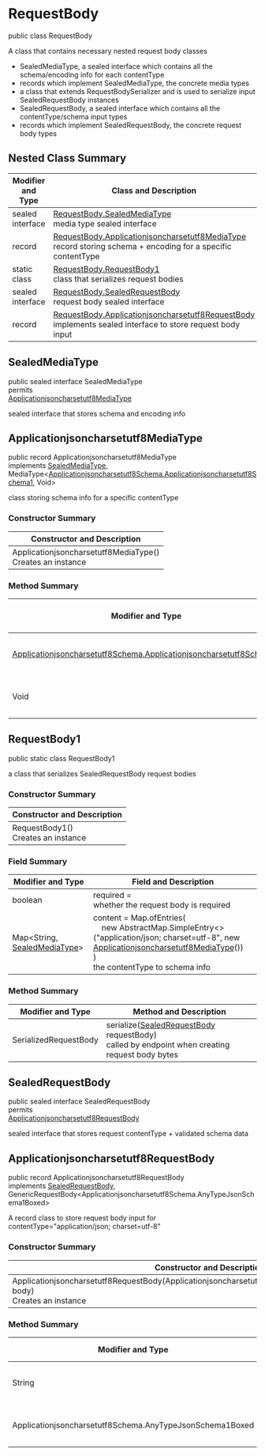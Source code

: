 # RequestBody

public class RequestBody

A class that contains necessary nested request body classes
- SealedMediaType, a sealed interface which contains all the schema/encoding info for each contentType
- records which implement SealedMediaType, the concrete media types
- a class that extends RequestBodySerializer and is used to serialize input SealedRequestBody instances
- SealedRequestBody, a sealed interface which contains all the contentType/schema input types
- records which implement SealedRequestBody, the concrete request body types

## Nested Class Summary
| Modifier and Type | Class and Description |
| ----------------- | --------------------- |
| sealed interface | [RequestBody.SealedMediaType](#sealedmediatype)<br>media type sealed interface |
| record | [RequestBody.Applicationjsoncharsetutf8MediaType](#applicationjsoncharsetutf8mediatype)<br>record storing schema + encoding for a specific contentType |
| static class | [RequestBody.RequestBody1](#requestbody1)<br>class that serializes request bodies |
| sealed interface | [RequestBody.SealedRequestBody](#sealedrequestbody)<br>request body sealed interface |
| record | [RequestBody.Applicationjsoncharsetutf8RequestBody](#applicationjsoncharsetutf8requestbody)<br>implements sealed interface to store request body input |

## SealedMediaType
public sealed interface SealedMediaType<br>
permits<br>
[Applicationjsoncharsetutf8MediaType](#applicationjsoncharsetutf8mediatype)

sealed interface that stores schema and encoding info


## Applicationjsoncharsetutf8MediaType
public record Applicationjsoncharsetutf8MediaType<br>
implements [SealedMediaType](#sealedmediatype), MediaType<[Applicationjsoncharsetutf8Schema.Applicationjsoncharsetutf8Schema1](../../../../paths/fakejsonwithcharset/post/requestbody/content/applicationjsoncharsetutf8/Applicationjsoncharsetutf8Schema.md#applicationjsoncharsetutf8schema1), Void>

class storing schema info for a specific contentType

### Constructor Summary
| Constructor and Description |
| --------------------------- |
| Applicationjsoncharsetutf8MediaType()<br>Creates an instance |

### Method Summary
| Modifier and Type | Method and Description |
| ----------------- | ---------------------- |
| [Applicationjsoncharsetutf8Schema.Applicationjsoncharsetutf8Schema1](../../../../paths/fakejsonwithcharset/post/requestbody/content/applicationjsoncharsetutf8/Applicationjsoncharsetutf8Schema.md#applicationjsoncharsetutf8schema1) | schema()<br>the schema for this MediaType |
| Void | encoding()<br>the encoding info |

## RequestBody1
public static class RequestBody1<br>

a class that serializes SealedRequestBody request bodies

### Constructor Summary
| Constructor and Description |
| --------------------------- |
| RequestBody1()<br>Creates an instance |

### Field Summary
| Modifier and Type | Field and Description |
| ----------------- | --------------------- |
| boolean | required = <br>whether the request body is required |
| Map<String, [SealedMediaType](#sealedmediatype)> | content =  Map.ofEntries(<br>&nbsp;&nbsp;&nbsp;&nbsp;new AbstractMap.SimpleEntry<>("application/json; charset=utf-8", new [Applicationjsoncharsetutf8MediaType](#applicationjsoncharsetutf8mediatype)())<br>)<br>the contentType to schema info |

### Method Summary
| Modifier and Type | Method and Description |
| ----------------- | ---------------------- |
| SerializedRequestBody | serialize([SealedRequestBody](#sealedrequestbody) requestBody)<br>called by endpoint when creating request body bytes |

## SealedRequestBody
public sealed interface SealedRequestBody<br>
permits<br>
[Applicationjsoncharsetutf8RequestBody](#applicationjsoncharsetutf8requestbody)

sealed interface that stores request contentType + validated schema data

## Applicationjsoncharsetutf8RequestBody
public record Applicationjsoncharsetutf8RequestBody<br>
implements [SealedRequestBody](#sealedrequestbody),<br>
GenericRequestBody<Applicationjsoncharsetutf8Schema.AnyTypeJsonSchema1Boxed><br>

A record class to store request body input for contentType="application/json; charset=utf-8"

### Constructor Summary
| Constructor and Description |
| --------------------------- |
| Applicationjsoncharsetutf8RequestBody(Applicationjsoncharsetutf8Schema.AnyTypeJsonSchema1Boxed body)<br>Creates an instance |

### Method Summary
| Modifier and Type | Method and Description |
| ----------------- | ---------------------- |
| String | contentType()<br>always returns "application/json; charset=utf-8" |
| Applicationjsoncharsetutf8Schema.AnyTypeJsonSchema1Boxed | body()<br>returns the body passed in in the constructor |
